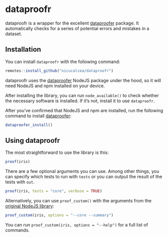 dataproofr
================

dataproofr is a wrapper for the excellent
[dataproofer](https://github.com/dataproofer/Dataproofer) package. It
automatically checks for a series of potential errors and mistakes in a
dataset.

## Installation

You can install `dataproofr` with the following command:

``` r
remotes::install_github("nicucalcea/dataproofr")
```

dataproofr uses the
[dataproofer](https://github.com/dataproofer/Dataproofer) NodeJS package
under the hood, so it will need NodeJS and npm installed on your device.

After installing the library, you can run `node_available()` to check
whether the necessary software is installed. If it’s not, install it to
use `dataproofr`.

After you’ve confirmed that NodeJS and npm are installed, run the
following command to install
[dataproofer](https://github.com/dataproofer/Dataproofer):

``` r
dataproofer_install()
```

## Using dataproofr

The most straightforward to use the library is this:

``` r
proof(iris)
```

There are a few optional arguments you can use. Among other things, you
can specify which tests to run with `tests` or you can output the result
of the tests with `out`.

``` r
proof(iris, tests = "core", verbose = TRUE)
```

Alternatively, you can use `proof_custom()` with the arguments from the
[original NodeJS library](https://github.com/dataproofer/Dataproofer):

``` r
proof_custom(iris, options = "--core --summary")
```

You can run `proof_custom(iris, options = "--help")` for a full list of
commands.

